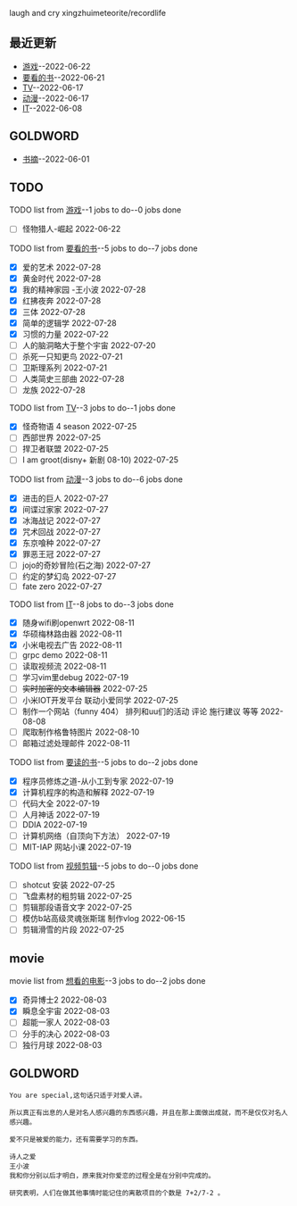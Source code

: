 
laugh and cry
xingzhuimeteorite/recordlife
## 最近更新
- [游戏](https://github.com/xingzhuimeteorite/recordlife/issues/11)--2022-06-22
- [要看的书](https://github.com/xingzhuimeteorite/recordlife/issues/10)--2022-06-21
- [TV](https://github.com/xingzhuimeteorite/recordlife/issues/9)--2022-06-17
- [动漫](https://github.com/xingzhuimeteorite/recordlife/issues/8)--2022-06-17
- [IT](https://github.com/xingzhuimeteorite/recordlife/issues/7)--2022-06-08
## GOLDWORD
- [书摘](https://github.com/xingzhuimeteorite/recordlife/issues/2)--2022-06-01
## TODO
TODO list from [游戏](https://github.com/xingzhuimeteorite/recordlife/issues/11)--1 jobs to do--0 jobs done
- [ ]  怪物猎人-崛起 2022-06-22

TODO list from [要看的书](https://github.com/xingzhuimeteorite/recordlife/issues/10)--5 jobs to do--7 jobs done
- [x] 爱的艺术 2022-07-28
- [x] 黄金时代 2022-07-28
- [x] 我的精神家园  -王小波 2022-07-28
- [x] 红拂夜奔 2022-07-28
- [x] 三体 2022-07-28
- [x] 简单的逻辑学 2022-07-28
- [x] 习惯的力量 2022-07-22
- [ ] 人的脑洞略大于整个宇宙 2022-07-20
- [ ] 杀死一只知更鸟  2022-07-21
- [ ] 卫斯理系列 2022-07-21
- [ ] 人类简史三部曲
 2022-07-28
- [ ] 龙族 2022-07-28

TODO list from [TV](https://github.com/xingzhuimeteorite/recordlife/issues/9)--3 jobs to do--1 jobs done
- [x] 怪奇物语 4 season 2022-07-25
- [ ] 西部世界 2022-07-25
- [ ] 捍卫者联盟 2022-07-25
- [ ] I am groot(disny+ 新剧 08-10) 2022-07-25

TODO list from [动漫](https://github.com/xingzhuimeteorite/recordlife/issues/8)--3 jobs to do--6 jobs done
- [x] 进击的巨人 2022-07-27
- [x] 间谍过家家 2022-07-27
- [x] 冰海战记 2022-07-27
- [x] 咒术回战  2022-07-27
- [x] 东京喰种 2022-07-27
- [x] 罪恶王冠 2022-07-27
- [ ] jojo的奇妙冒险(石之海) 2022-07-27
- [ ] 约定的梦幻岛 2022-07-27
- [ ] fate zero 2022-07-27

TODO list from [IT](https://github.com/xingzhuimeteorite/recordlife/issues/7)--8 jobs to do--3 jobs done
- [x] 随身wifi刷openwrt 2022-08-11
- [x] 华硕梅林路由器 2022-08-11
- [x] 小米电视去广告 2022-08-11
- [ ] grpc demo 2022-08-11
- [ ] 读取视频流  2022-08-11
- [ ] 学习vim里debug 2022-07-19
- [ ] ~~实时加密的文本编辑器~~ 2022-07-25
- [ ] 小米IOT开发平台  联动小爱同学 2022-07-25
- [ ] 制作一个网站（funny 404） 排列和uu们的活动  评论 施行建议 等等  2022-08-08
- [ ] 爬取制作格鲁特图片 2022-08-10
- [ ] 邮箱过滤处理邮件 2022-08-11

TODO list from [要读的书](https://github.com/xingzhuimeteorite/recordlife/issues/6)--5 jobs to do--2 jobs done
- [x] 程序员修炼之道-从小工到专家 2022-07-19
- [x] 计算机程序的构造和解释 2022-07-19
- [ ] 代码大全 2022-07-19
- [ ] 人月神话  2022-07-19
- [ ] DDIA 2022-07-19
- [ ] 计算机网络（自顶向下方法） 2022-07-19
- [ ] MIT-IAP 网站小课  2022-07-19

TODO list from [视频剪辑](https://github.com/xingzhuimeteorite/recordlife/issues/4)--5 jobs to do--0 jobs done
- [ ] shotcut 安装 2022-07-25
- [ ] 飞盘素材的粗剪辑 2022-07-25
- [ ]  剪辑那段语音文字 2022-07-25
- [ ] 模仿b站高级灵魂张斯瑞 制作vlog 2022-06-15
- [ ] 剪辑滑雪的片段 2022-07-25

## movie
movie list from [想看的电影](https://github.com/xingzhuimeteorite/recordlife/issues/5)--3 jobs to do--2 jobs done
- [x] 奇异博士2 2022-08-03
- [x] 瞬息全宇宙 2022-08-03
- [ ] 超能一家人 2022-08-03
- [ ] 分手的决心 2022-08-03
- [ ] 独行月球 2022-08-03

## GOLDWORD
 ```
You are special,这句话只适于对爱人讲。
```
```
所以真正有出息的人是对名人感兴趣的东西感兴趣，并且在那上面做出成就，而不是仅仅对名人感兴趣。
```
```
爱不只是被爱的能力，还有需要学习的东西。
```
```
诗人之爱 
王小波
我和你分别以后才明白，原来我对你爱恋的过程全是在分别中完成的。
```
```
研究表明，人们在做其他事情时能记住的离散项目的个数是 7+2/7-2 。 
```
